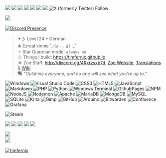 ![](https://komarev.com/ghpvc/?username=timfernix) ![](https://img.shields.io/github/followers/timfernix?label=GitHub-Followers&style=flat) ![](https://img.shields.io/github/stars/Zoe-Discord-Bot?label=Stars&style=flat) ![](https://img.shields.io/badge/Zoe_Discord_Bot_Servers-%3E11.5k-orange) ![](https://img.shields.io/badge/Zoe_Discord_Bot_Users->80.0k-yellow) ![](https://img.shields.io/discord/554578876811182082) ![](https://img.shields.io/weblate/translations/timfernix?server=https%3A%2F%2Ftranslate.zoe-discord-bot.ch&label=Weblate%20Translations) ![X (formerly Twitter) Follow](https://img.shields.io/twitter/follow/timfernix)

<img src="./Timfenix Banner.png" width="900">

[![Discord Presence](https://lanyard.cnrad.dev/api/589773984447463434)](https://discord.com/users/589773984447463434)

>✦彡 Level 24 • German <br>
>❀ Ezreal kinnie ˚₊‧꒰ა 𓂋 ໒꒱ ‧₊˚ <br>
>✧ Star Guardian mode: `always on` <br>
>⚝ Things I build: https://timfernix.github.io <br>
>☆ Zoe Staff: http://discord.gg/4Rxrzsxb7d, [Zoe Website](https://zoe-discord-bot.ch/), [Translations](https://translate.zoe-discord-bot.ch/) & [Wiki](https://wikizoe-discord-bot.ch/) <br>
> <img src="./SGE.png" height="15" > *"Outshine everyone, and no one will see what you're up to."*

![Windows](https://img.shields.io/badge/Windows-blue?style=for-the-badge)
![Visual Studio Code](https://img.shields.io/badge/-Visual%20Studio%20/%20Code-blueviolet?style=for-the-badge)
![CSS3](https://img.shields.io/badge/css3-%231572B6.svg?style=for-the-badge&logo=css3&logoColor=white) ![HTML5](https://img.shields.io/badge/html5-%23E34F26.svg?style=for-the-badge&logo=html5&logoColor=white) ![JavaScript](https://img.shields.io/badge/javascript-%23323330.svg?style=for-the-badge&logo=javascript&logoColor=%23F7DF1E) ![Markdown](https://img.shields.io/badge/markdown-%23000000.svg?style=for-the-badge&logo=markdown&logoColor=white) ![PHP](https://img.shields.io/badge/php-%23777BB4.svg?style=for-the-badge&logo=php&logoColor=white) ![Python](https://img.shields.io/badge/python-3670A0?style=for-the-badge&logo=python&logoColor=ffdd54) ![Windows Terminal](https://img.shields.io/badge/Windows%20Terminal-%234D4D4D.svg?style=for-the-badge&logo=windows-terminal&logoColor=white) ![GithubPages](https://img.shields.io/badge/github%20pages-121013?style=for-the-badge&logo=github&logoColor=white) ![NPM](https://img.shields.io/badge/NPM-%23CB3837.svg?style=for-the-badge&logo=npm&logoColor=white) ![NodeJS](https://img.shields.io/badge/node.js-6DA55F?style=for-the-badge&logo=node.js&logoColor=white) ![Nodemon](https://img.shields.io/badge/NODEMON-%23323330.svg?style=for-the-badge&logo=nodemon&logoColor=%BBDEAD) ![Apache](https://img.shields.io/badge/apache-%23D42029.svg?style=for-the-badge&logo=apache&logoColor=white) ![MariaDB](https://img.shields.io/badge/MariaDB-003545?style=for-the-badge&logo=mariadb&logoColor=white) ![MongoDB](https://img.shields.io/badge/MongoDB-%234ea94b.svg?style=for-the-badge&logo=mongodb&logoColor=white) ![MySQL](https://img.shields.io/badge/mysql-4479A1.svg?style=for-the-badge&logo=mysql&logoColor=white) ![SQLite](https://img.shields.io/badge/sqlite-%2307405e.svg?style=for-the-badge&logo=sqlite&logoColor=white) ![Krita](https://img.shields.io/badge/Krita-203759?style=for-the-badge&logo=krita&logoColor=EEF37B) ![Gimp](https://img.shields.io/badge/Gimp-657D8B?style=for-the-badge&logo=gimp&logoColor=FFFFFF) ![GitHub](https://img.shields.io/badge/github-%23121011.svg?style=for-the-badge&logo=github&logoColor=white) ![Arduino](https://img.shields.io/badge/-Arduino-00979D?style=for-the-badge&logo=Arduino&logoColor=white) ![Bitwarden](https://img.shields.io/badge/bitwarden-%23175DDC.svg?style=for-the-badge&logo=bitwarden&logoColor=white) ![Confluence](https://img.shields.io/badge/confluence-%23172BF4.svg?style=for-the-badge&logo=confluence&logoColor=white) ![Grafana](https://img.shields.io/badge/grafana-%23F46800.svg?style=for-the-badge&logo=grafana&logoColor=white)

![Steam](https://github-readme-steam-card.vercel.app/status/?steamid=76561198266128686)

![](http://github-profile-summary-cards.vercel.app/api/cards/profile-details?username=timfernix&theme=vision_friendly_dark)
![](http://github-profile-summary-cards.vercel.app/api/cards/repos-per-language?username=timfernix&theme=vision_friendly_dark)
![](http://github-profile-summary-cards.vercel.app/api/cards/most-commit-language?username=timfernix&theme=vision_friendly_dark)
![](http://github-profile-summary-cards.vercel.app/api/cards/stats?username=timfernix&theme=vision_friendly_dark)
![](http://github-profile-summary-cards.vercel.app/api/cards/productive-time?username=timfernix&theme=vision_friendly_dark&utcOffset=8)

![](https://github-readme-streak-stats.herokuapp.com/?user=timfernix&theme=codeSTACKr&hide_border=false) <br>
![](https://github-contributor-stats.vercel.app/api?username=timfernix&limit=5&theme=dark&combine_all_yearly_contributions=true)

<p align="left"> <a href="https://github.com/ryo-ma/github-profile-trophy"><img src="https://github-profile-trophy.vercel.app/?username=timfernix" alt="timfernix" /></a> </p>
